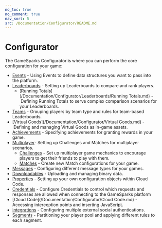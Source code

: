 ```yaml
---
no_toc: true
no_comment: true
nav_sort: 5
src: /Documentation/Configurator/README.md
---
```


# Configurator

The GameSparks Configurator is where you can perform the core configuration for your game:
* [Events](/Documentation/Configurator/Events.md) - Using Events to define data structures you want to pass into the platform.
* [Leaderboards](/Documentation/Configurator/Leaderboards/README.md) - Setting up Leaderboards to compare and rank players.
  * [Running Totals](/Documentation/Configurator/Leaderboards/Running Totals.md) - Defining Running Totals to serve complex comparison scenarios for your Leaderboards.
* [Teams](/Documentation/Configurator/Teams.md) - Grouping players by team type and rules for team-based Leaderboards.
* [Virtual Goods](/Documentation/Configurator/Virtual Goods.md) - Defining and managing Virtual Goods as in-game assets.
* [Achievements](/Documentation/Configurator/Achievements.md) - Specifying achievements for granting rewards in your game.
* [Multiplayer](/Documentation/Configurator/Multiplayer/README.md)- Setting up Challenges and Matches for multiplayer scenarios.
  * [Challenges](/Documentation/Configurator/Multiplayer/Challenges.md) - Set up multiplayer game mechanics to encourage players to get their friends to play with them.
  * [Matches](/Documentation/Configurator/Multiplayer/Matches.md) - Create new Match configurations for your game.
* [Messages](/Documentation/Configurator/Messages.md) - Configuring different message types for your games.
* [Downloadables](/Documentation/Configurator/Downloadables.md) - Uploading and managing binary data.
* [Properties](/Documentation/Configurator/Properties.md) - Setting up your own configuration objects within Cloud Code.
* [Credentials](/Documentation/Configurator/Credentials.md) - Configure Credentials to control which requests and responses are allowed when connecting to the GameSparks platform
* [Cloud Code](/Documentation/Configurator/Cloud Code.md) - Accessing interception points and inserting JavaScript.
* [Integrations](/Documentation/Configurator/Integrations.md) - Configuring multiple external social authentications.
* [Segments](/Documentation/Configurator/Segments.md) - Partitioning your player pool and applying different rules to each segment.
